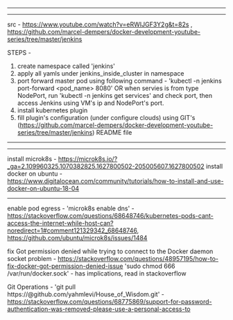---------------------------------------------------------------------------------------
---------------------------------------------------------------------------------------
src - https://www.youtube.com/watch?v=eRWIJGF3Y2g&t=82s , https://github.com/marcel-dempers/docker-development-youtube-series/tree/master/jenkins


STEPS - 
1. create namespace called 'jenkins'
2. apply all yamls under jenkins_inside_cluster in namespace
3. port forward master pod using following command - 'kubectl -n jenkins port-forward <pod_name> 8080' OR when servies is from type NodePort, run 'kubectl -n jenkins get services' and check port, then access Jenkins using VM's ip and NodePort's port.
4. install kubernetes plugin
5. fill plugin's configuration (under configure clouds) using GIT's (https://github.com/marcel-dempers/docker-development-youtube-series/tree/master/jenkins) README file
---------------------------------------------------------------------------------------
---------------------------------------------------------------------------------------

install microk8s - https://microk8s.io/?_ga=2.109960325.1070382825.1627800502-205005607.1627800502
install docker on ubuntu - https://www.digitalocean.com/community/tutorials/how-to-install-and-use-docker-on-ubuntu-18-04

---------------------------
enable pod egress - 'microk8s enable dns' - https://stackoverflow.com/questions/68648746/kubernetes-pods-cant-access-the-internet-while-host-can?noredirect=1#comment121329342_68648746, https://github.com/ubuntu/microk8s/issues/1484

fix Got permission denied while trying to connect to the Docker daemon socket problem - https://stackoverflow.com/questions/48957195/how-to-fix-docker-got-permission-denied-issue 'sudo chmod 666 /var/run/docker.sock' - has implications, read in stackoverflow

Git Operations - 'git pull https://<TOKEN>@github.com/yahmlevi/House_of_Wisdom.git' - https://stackoverflow.com/questions/68775869/support-for-password-authentication-was-removed-please-use-a-personal-access-to

